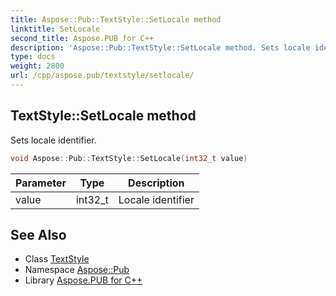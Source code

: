 ```yaml
---
title: Aspose::Pub::TextStyle::SetLocale method
linktitle: SetLocale
second_title: Aspose.PUB for C++
description: 'Aspose::Pub::TextStyle::SetLocale method. Sets locale identifier in C++.'
type: docs
weight: 2800
url: /cpp/aspose.pub/textstyle/setlocale/
---
```

## TextStyle::SetLocale method


Sets locale identifier.

```cpp
void Aspose::Pub::TextStyle::SetLocale(int32_t value)
```


| Parameter | Type | Description |
| --- | --- | --- |
| value | int32_t | Locale identifier |

## See Also

* Class [TextStyle](../)
* Namespace [Aspose::Pub](../../)
* Library [Aspose.PUB for C++](../../../)
